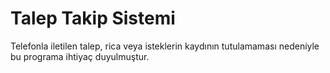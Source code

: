 # Talep Takip Sistemi
Telefonla iletilen talep, rica veya isteklerin kaydının tutulamaması nedeniyle bu programa ihtiyaç duyulmuştur.
